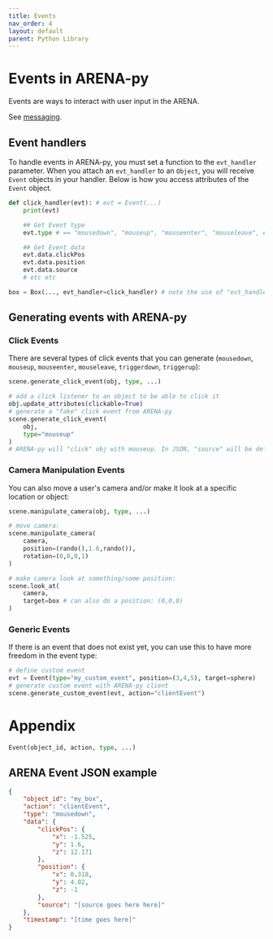 ```yaml
---
title: Events
nav_order: 4
layout: default
parent: Python Library
---
```


# Events in ARENA-py

Events are ways to interact with user input in the ARENA.

See [messaging](https://arena.conix.io/content/messaging/examples.html).

## Event handlers
To handle events in ARENA-py, you must set a function to the `evt_handler` parameter.
When you attach an `evt_handler` to an `Object`, you will receive `Event` objects in your handler.
Below is how you access attributes of the `Event` object.

```python
def click_handler(evt): # evt = Event(...)
    print(evt)

    ## Get Event type
    evt.type # == "mousedown", "mouseup", "mouseenter", "mouseleave", etc.

    ## Get Event data
    evt.data.clickPos
    evt.data.position
    evt.data.source
    # etc etc

box = Box(..., evt_handler=click_handler) # note the use of "evt_handler=click_handler"
```

## Generating events with ARENA-py
### Click Events
There are several types of click events that you can generate (`mousedown`, `mouseup`, `mouseenter`, `mouseleave`, `triggerdown`, `triggerup`):
```python
scene.generate_click_event(obj, type, ...)

# add a click listener to an object to be able to click it
obj.update_attributes(clickable=True)
# generate a "fake" click event from ARENA-py
scene.generate_click_event(
    obj,
    type="mouseup"
)
# ARENA-py will "click" obj with mouseup. In JSON, "source" will be defined as "arena_lib_[some random id here]".
```

### Camera Manipulation Events
You can also move a user's camera and/or make it look at a specific location or object:
```python
scene.manipulate_camera(obj, type, ...)

# move camera:
scene.manipulate_camera(
    camera,
    position=(rando(),1.6,rando()),
    rotation=(0,0,0,1)
)

# make camera look at something/some position:
scene.look_at(
    camera,
    target=box # can also do a position: (0,0,0)
)
```

### Generic Events
If there is an event that does not exist yet, you can use this to have more freedom in the event type:
```python
# define custom event
evt = Event(type="my_custom_event", position=(3,4,5), target=sphere)
# generate custom event with ARENA-py client
scene.generate_custom_event(evt, action="clientEvent")
```

# Appendix
```python
Event(object_id, action, type, ...)
```

## ARENA Event JSON example
```json
{
    "object_id": "my_box",
    "action": "clientEvent",
    "type": "mousedown",
    "data": {
        "clickPos": {
            "x": -1.525,
            "y": 1.6,
            "z": 12.171
        },
        "position": {
            "x": 0.318,
            "y": 4.02,
            "z": -1
        },
        "source": "[source goes here here]"
    },
    "timestamp": "[time goes here]"
}
```
